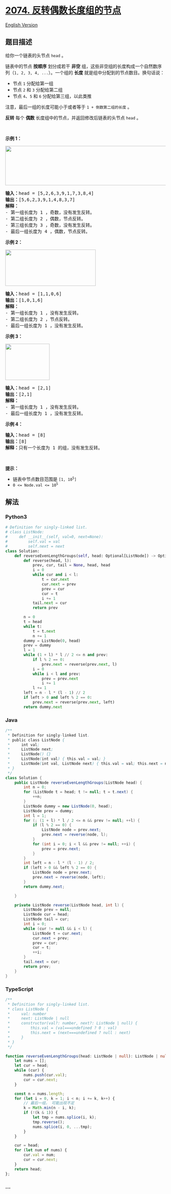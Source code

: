 # [2074. 反转偶数长度组的节点](https://leetcode-cn.com/problems/reverse-nodes-in-even-length-groups)

[English Version](/solution/2000-2099/2074.Reverse%20Nodes%20in%20Even%20Length%20Groups/README_EN.md)

## 题目描述

<!-- 这里写题目描述 -->

<p>给你一个链表的头节点 <code>head</code> 。</p>

<p>链表中的节点 <strong>按顺序</strong> 划分成若干 <strong>非空</strong> 组，这些非空组的长度构成一个自然数序列（<code>1, 2, 3, 4, ...</code>）。一个组的 <strong>长度</strong> 就是组中分配到的节点数目。换句话说：</p>

<ul>
	<li>节点 <code>1</code> 分配给第一组</li>
	<li>节点 <code>2</code> 和 <code>3</code> 分配给第二组</li>
	<li>节点 <code>4</code>、<code>5</code> 和 <code>6</code> 分配给第三组，以此类推</li>
</ul>

<p>注意，最后一组的长度可能小于或者等于 <code>1 + 倒数第二组的长度</code> 。</p>

<p><strong>反转</strong> 每个 <strong>偶数</strong> 长度组中的节点，并返回修改后链表的头节点 <code>head</code> 。</p>

<p>&nbsp;</p>

<p><strong>示例 1：</strong></p>

<p><img alt="" src="https://cdn.jsdelivr.net/gh/doocs/leetcode@main/solution/2000-2099/2074.Reverse%20Nodes%20in%20Even%20Length%20Groups/images/eg1.png" style="width: 699px; height: 124px;" /></p>

<pre>
<strong>输入：</strong>head = [5,2,6,3,9,1,7,3,8,4]
<strong>输出：</strong>[5,6,2,3,9,1,4,8,3,7]
<strong>解释：</strong>
- 第一组长度为 1 ，奇数，没有发生反转。
- 第二组长度为 2 ，偶数，节点反转。
- 第三组长度为 3 ，奇数，没有发生反转。
- 最后一组长度为 4 ，偶数，节点反转。
</pre>

<p><strong>示例 2：</strong></p>

<p><img alt="" src="https://cdn.jsdelivr.net/gh/doocs/leetcode@main/solution/2000-2099/2074.Reverse%20Nodes%20in%20Even%20Length%20Groups/images/eg2.png" style="width: 284px; height: 114px;" /></p>

<pre>
<strong>输入：</strong>head = [1,1,0,6]
<strong>输出：</strong>[1,0,1,6]
<strong>解释：</strong>
- 第一组长度为 1 ，没有发生反转。
- 第二组长度为 2 ，节点反转。
- 最后一组长度为 1 ，没有发生反转。
</pre>

<p><strong>示例 3：</strong></p>

<p><img alt="" src="https://cdn.jsdelivr.net/gh/doocs/leetcode@main/solution/2000-2099/2074.Reverse%20Nodes%20in%20Even%20Length%20Groups/images/eg3.png" style="width: 139px; height: 114px;" /></p>

<pre>
<strong>输入：</strong>head = [2,1]
<strong>输出：</strong>[2,1]
<strong>解释：</strong>
- 第一组长度为 1 ，没有发生反转。
- 最后一组长度为 1 ，没有发生反转。
</pre>

<p><strong>示例 4：</strong></p>

<pre>
<strong>输入：</strong>head = [8]
<strong>输出：</strong>[8]
<strong>解释：</strong>只有一个长度为 1 的组，没有发生反转。
</pre>

<p>&nbsp;</p>

<p><strong>提示：</strong></p>

<ul>
	<li>链表中节点数目范围是 <code>[1, 10<sup>5</sup>]</code></li>
	<li><code>0 &lt;= Node.val &lt;= 10<sup>5</sup></code></li>
</ul>

## 解法

<!-- 这里可写通用的实现逻辑 -->

<!-- tabs:start -->

### **Python3**

<!-- 这里可写当前语言的特殊实现逻辑 -->

```python
# Definition for singly-linked list.
# class ListNode:
#     def __init__(self, val=0, next=None):
#         self.val = val
#         self.next = next
class Solution:
    def reverseEvenLengthGroups(self, head: Optional[ListNode]) -> Optional[ListNode]:
        def reverse(head, l):
            prev, cur, tail = None, head, head
            i = 0
            while cur and i < l:
                t = cur.next
                cur.next = prev
                prev = cur
                cur = t
                i += 1
            tail.next = cur
            return prev

        n = 0
        t = head
        while t:
            t = t.next
            n += 1
        dummy = ListNode(0, head)
        prev = dummy
        l = 1
        while (1 + l) * l // 2 <= n and prev:
            if l % 2 == 0:
                prev.next = reverse(prev.next, l)
            i = 0
            while i < l and prev:
                prev = prev.next
                i += 1
            l += 1
        left = n - l * (l - 1) // 2
        if left > 0 and left % 2 == 0:
            prev.next = reverse(prev.next, left)
        return dummy.next
```

### **Java**

<!-- 这里可写当前语言的特殊实现逻辑 -->

```java
/**
 * Definition for singly-linked list.
 * public class ListNode {
 *     int val;
 *     ListNode next;
 *     ListNode() {}
 *     ListNode(int val) { this.val = val; }
 *     ListNode(int val, ListNode next) { this.val = val; this.next = next; }
 * }
 */
class Solution {
    public ListNode reverseEvenLengthGroups(ListNode head) {
        int n = 0;
        for (ListNode t = head; t != null; t = t.next) {
            ++n;
        }
        ListNode dummy = new ListNode(0, head);
        ListNode prev = dummy;
        int l = 1;
        for (; (1 + l) * l / 2 <= n && prev != null; ++l) {
            if (l % 2 == 0) {
                ListNode node = prev.next;
                prev.next = reverse(node, l);
            }
            for (int i = 0; i < l && prev != null; ++i) {
                prev = prev.next;
            }
        }
        int left = n - l * (l - 1) / 2;
        if (left > 0 && left % 2 == 0) {
            ListNode node = prev.next;
            prev.next = reverse(node, left);
        }
        return dummy.next;

    }

    private ListNode reverse(ListNode head, int l) {
        ListNode prev = null;
        ListNode cur = head;
        ListNode tail = cur;
        int i = 0;
        while (cur != null && i < l) {
            ListNode t = cur.next;
            cur.next = prev;
            prev = cur;
            cur = t;
            ++i;
        }
        tail.next = cur;
        return prev;
    }
}
```

### **TypeScript**

```ts
/**
 * Definition for singly-linked list.
 * class ListNode {
 *     val: number
 *     next: ListNode | null
 *     constructor(val?: number, next?: ListNode | null) {
 *         this.val = (val===undefined ? 0 : val)
 *         this.next = (next===undefined ? null : next)
 *     }
 * }
 */

function reverseEvenLengthGroups(head: ListNode | null): ListNode | null {
    let nums = [];
    let cur = head;
    while (cur) {
        nums.push(cur.val);
        cur = cur.next;
    }

    const n = nums.length;
    for (let i = 0, k = 1; i < n; i += k, k++) {
        // 最后一组， 可能出现不足
        k = Math.min(n - i, k);
        if (!(k & 1)) {
            let tmp = nums.splice(i, k);
            tmp.reverse();
            nums.splice(i, 0, ...tmp);
        }
    }

    cur = head;
    for (let num of nums) {
        cur.val = num;
        cur = cur.next;
    }
    return head;
};
```

### **...**

```

```

<!-- tabs:end -->
